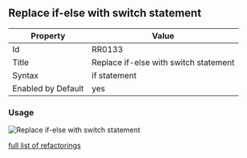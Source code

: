 ## Replace if-else with switch statement

Property | Value
--- | --- 
Id | RR0133
Title | Replace if\-else with switch statement
Syntax | if statement
Enabled by Default | yes

### Usage

![Replace if\-else with switch statement](../../images/refactorings/ReplaceIfElseWithSwitch.png)

[full list of refactorings](Refactorings.md)
